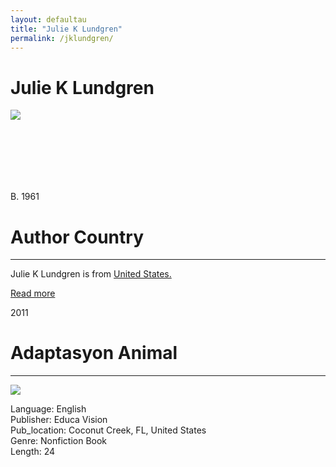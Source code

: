 ```yaml
---
layout: defaultau
title: "Julie K Lundgren"
permalink: /jklundgren/
---
```

<div class="content">
    <h1>Julie K Lundgren</h1>
    <div class="quote">
        <div><img src="https://m.media-amazon.com/images/I/61YoCppuP7L._SX450_.jpg" class="logo"></div>
    </div>
    <div class="timeline">
        <div style="padding-bottom:100px;"></div>
        <div class="block">
            <div class="date right"><p class="right"> B. 1961</p></div>
            <div class="dot"></div>
            <div class="left first">
            <div class="author_country">
                <h1>Author Country</h1><hr>
          <div class="aclocation">  <p> Julie K Lundgren is from <a href="http://localhost:4000/1">United States.</a></p></div>
          <div class="acreadmore"><a href="#" target="_blank">Read more</a></div>
            </div>
            </div>
        </div>
        <div class="block">
            <div class="date left"><p class="left">2011</p></div>
            <div class="dot"></div>
            <div class="right">
                <h1>Adaptasyon Animal</h1><hr>
                <p><img src="https://images-na.ssl-images-amazon.com/images/I/61eXfxcSclL._SX218_BO1,204,203,200_QL40_FMwebp_.jpg"></p>
 		<p> Language: English <br/>
                Publisher: Educa Vision <br/>
                Pub_location: Coconut Creek, FL, United States <br/>
                Genre: Nonfiction Book <br/>
                Length: 24 <br/>                </p>
            </div>
        </div>
